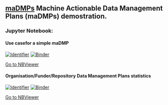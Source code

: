 ## [maDMPs](https://www.rd-alliance.org/madmps) Machine Actionable Data Management Plans (maDMPs) demostration. 

### Jupyter Notebook:

#### Use casefor a simple maDMP

[![Identifier](https://img.shields.io/badge/doi-10.14454%2Fw67k-5373-fca709.svg)](https://doi.org/10.14454/w67k-5373)
[![Binder](https://mybinder.org/badge_logo.svg)](https://mybinder.org/v2/gh/datacite/pidgraph-notebooks-python/master?filepath=dmp%2Fuser-story-single-dmp-connections.ipynb)

[Go to NBViewer](https://nbviewer.jupyter.org/github/datacite/pidgraph-notebooks-python/blob/master/dmp/user-story-single-dmp-connections.ipynb)


#### Organisation/Funder/Repository Data Management Plans statistics

[![Identifier](https://img.shields.io/badge/doi-10.14454%2Fw67k-5373-fca709.svg)](https://doi.org/10.14454/w67k-5373)
[![Binder](https://mybinder.org/badge_logo.svg)](https://mybinder.org/v2/gh/datacite/pidgraph-notebooks-python/master?filepath=%2Fdmp%2Fuser-story-all-dmps.ipynb)

[Go to NBViewer](https://nbviewer.jupyter.org/github/datacite/pidgraph-notebooks-python/blob/master/dmp/user-story-all-dmps.ipynb)

